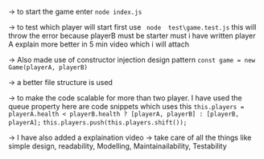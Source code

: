 -> to start the game enter
``` node index.js ```

-> to test which player will start first use 
``` node  test\game.test.js```
this will throw the error because playerB must be starter must i have written player A
explain more better in 5 min video which i will attach

-> Also made use of constructor injection design pattern 
```const game = new Game(playerA, playerB)```

-> a better file structure is used

-> to make the code scalable for more than two player. I have used the queue property
here are code snippets which uses this
``` this.players = playerA.health < playerB.health ? [playerA, playerB] : [playerB, playerA]; ```
``` this.players.push(this.players.shift()); ```


-> I have also added a explaination video 
-> take care of all the things like simple design, readability, Modelling, Maintainailability, Testability
